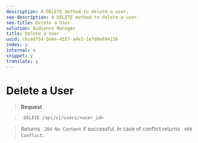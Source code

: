 ```yaml
---
description: A DELETE method to delete a user.
seo-description: A DELETE method to delete a user.
seo-title: Delete a User
solution: Audience Manager
title: Delete a User
uuid: c6ced754-bdee-4557-a4e1-1e7d8e694136
index: y
internal: n
snippet: y
translate: y
---
```


# Delete a User


>**Request** 

>` DELETE /api/v1/users/<user_id>` 

>Returns ` 204 No Content` if successful. In case of conflict returns ` 409 Conflict`. 
